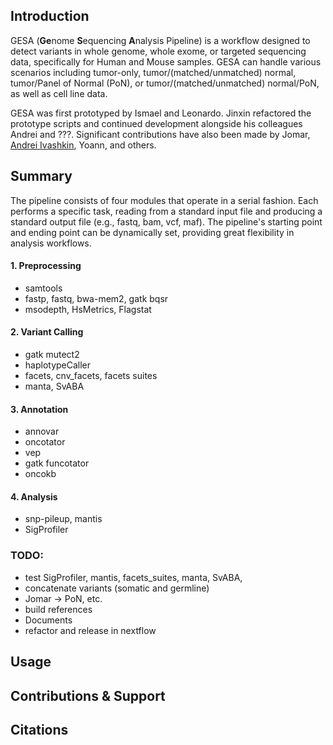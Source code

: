 ## Introduction
GESA (**Ge**nome **S**equencing **A**nalysis Pipeline) is a workflow designed to detect variants in whole genome, whole exome, or targeted sequencing data, specifically for Human and Mouse samples. GESA can handle various scenarios including tumor-only, tumor/(matched/unmatched) normal, tumor/Panel of Normal (PoN), or tumor/(matched/unmatched) normal/PoN, as well as cell line data.

GESA was first prototyped by Ismael and Leonardo. Jinxin refactored the prototype scripts and continued development alongside his colleagues Andrei and ???. Significant contributions have also been made by Jomar, [Andrei Ivashkin](https://github.com/andrrrsss), Yoann, and others.

## Summary

The pipeline consists of four modules that operate in a serial fashion. Each performs a specific task, reading from a standard input file and producing a standard output file (e.g., fastq, bam, vcf, maf). The pipeline's starting point and ending point can be dynamically set, providing great flexibility in analysis workflows.

#### 1. Preprocessing 
  - samtools
  - fastp, fastq, bwa-mem2, gatk bqsr
  - msodepth, HsMetrics, Flagstat
    
#### 2. Variant Calling  
  - gatk mutect2
  - haplotypeCaller
  - facets, cnv_facets, facets suites
  - manta, SvABA
    
#### 3. Annotation
  - annovar
  - oncotator
  - vep
  - gatk funcotator
  - oncokb
    
#### 4. Analysis
  - snp-pileup, mantis
  - SigProfiler
    
### TODO:
  - test SigProfiler, mantis, facets_suites, manta, SvABA, 
  - concatenate variants (somatic and germline)
  - Jomar -> PoN, etc.
  - build references
  - Documents
  - refactor and release in nextflow
  
## Usage

## Contributions & Support

## Citations
